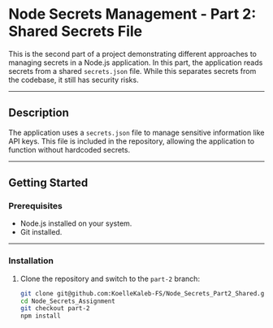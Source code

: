 # Node Secrets Management - Part 2: Shared Secrets File

This is the second part of a project demonstrating different approaches to managing secrets in a Node.js application. In this part, the application reads secrets from a shared `secrets.json` file. While this separates secrets from the codebase, it still has security risks.

---

## Description

The application uses a `secrets.json` file to manage sensitive information like API keys. This file is included in the repository, allowing the application to function without hardcoded secrets.

---

## Getting Started

### Prerequisites

- Node.js installed on your system.
- Git installed.

---

### Installation

1. Clone the repository and switch to the `part-2` branch:
   ```bash
   git clone git@github.com:KoelleKaleb-FS/Node_Secrets_Part2_Shared.git
   cd Node_Secrets_Assignment
   git checkout part-2
   npm install
   ```
